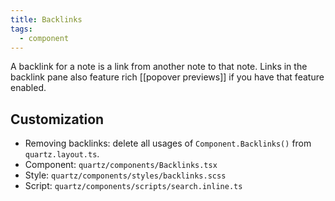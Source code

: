 ```yaml
---
title: Backlinks
tags:
  - component
---
```


A backlink for a note is a link from another note to that note. Links in the backlink pane also feature rich [[popover previews]] if you have that feature enabled.

## Customization

- Removing backlinks: delete all usages of `Component.Backlinks()` from `quartz.layout.ts`.
- Component: `quartz/components/Backlinks.tsx`
- Style: `quartz/components/styles/backlinks.scss`
- Script: `quartz/components/scripts/search.inline.ts`
